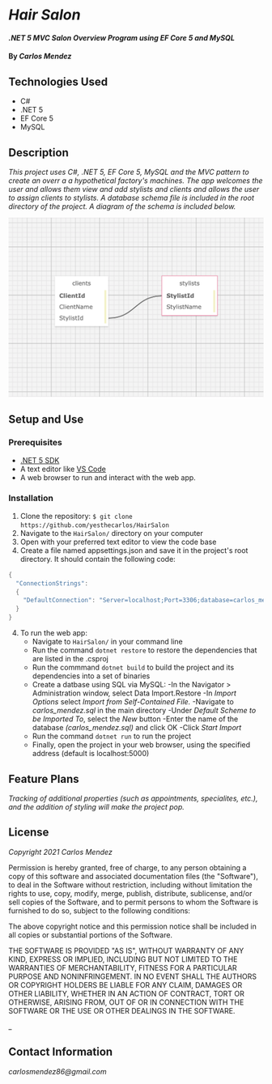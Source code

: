 # _Hair Salon_

#### _.NET 5 MVC Salon Overview Program using EF Core 5 and MySQL_

#### By _**Carlos Mendez**_

## Technologies Used

* C#
* .NET 5
* EF Core 5
* MySQL


## Description

_This project uses C#, .NET 5, EF Core 5, MySQL and the MVC pattern to create an overr a a hypothetical factory's machines.  The app welcomes the user and allows them view and add stylists and clients and allows the user to assign clients to stylists. A database schema file is included in the root directory of the project. A diagram of the schema is included below._
  
  <img src="https://github.com/yesthecarlos/HairSalon/blob/main/schema.png?raw=true" alt="carlos_mendez_schema" width="600"/>

## Setup and Use

### Prerequisites
* [.NET 5 SDK](https://dotnet.microsoft.com/download/dotnet/5.0)
* A text editor like [VS Code](https://code.visualstudio.com/)
* A web browser to run and interact with the web app.

### Installation
1. Clone the repository: `$ git clone https://github.com/yesthecarlos/HairSalon`
2. Navigate to the `HairSalon/` directory on your computer
3. Open with your preferred text editor to view the code base
4. Create a file named appsettings.json and save it in the project's root directory. It should contain the following code:
```c#
{
  "ConnectionStrings": 
  {
    "DefaultConnection": "Server=localhost;Port=3306;database=carlos_mendez;uid=[user];pwd=[password];"
  }
}
```
4. To run the web app:
    * Navigate to `HairSalon/` in your command line
    * Run the command `dotnet restore` to restore the dependencies that are listed in the .csproj
    * Run the commmand `dotnet build` to build the project and its dependencies into a set of binaries
    * Create a datbase using SQL via MySQL:
      -In the Navigator > Administration window, select Data Import.Restore
      -In _Import Options_ select _Import from Self-Contained File._
      -Navigate to _carlos\_mendez.sql_ in the main directory
      -Under _Default Scheme to be Imported To_, select the _New_ button
      -Enter the name of the database _(carlos\_mendez.sql)_ and click OK
      -Click _Start Import_
    * Run the command `dotnet run` to run the project
    * Finally, open the project in your web browser, using the specified address (default is localhost:5000)
 
## Feature Plans

_Tracking of additional properties (such as appointments, specialites, etc.), and the addition of styling will make the project pop._

## License

_Copyright 2021 Carlos Mendez_

Permission is hereby granted, free of charge, to any person obtaining a copy of this software and associated documentation files (the "Software"), to deal in the Software without restriction, including without limitation the rights to use, copy, modify, merge, publish, distribute, sublicense, and/or sell copies of the Software, and to permit persons to whom the Software is furnished to do so, subject to the following conditions:

The above copyright notice and this permission notice shall be included in all copies or substantial portions of the Software.

THE SOFTWARE IS PROVIDED "AS IS", WITHOUT WARRANTY OF ANY KIND, EXPRESS OR IMPLIED, INCLUDING BUT NOT LIMITED TO THE WARRANTIES OF MERCHANTABILITY, FITNESS FOR A PARTICULAR PURPOSE AND NONINFRINGEMENT. IN NO EVENT SHALL THE AUTHORS OR COPYRIGHT HOLDERS BE LIABLE FOR ANY CLAIM, DAMAGES OR OTHER LIABILITY, WHETHER IN AN ACTION OF CONTRACT, TORT OR OTHERWISE, ARISING FROM, OUT OF OR IN CONNECTION WITH THE SOFTWARE OR THE USE OR OTHER DEALINGS IN THE SOFTWARE.

_

## Contact Information

_carlosmendez86@gmail.com_